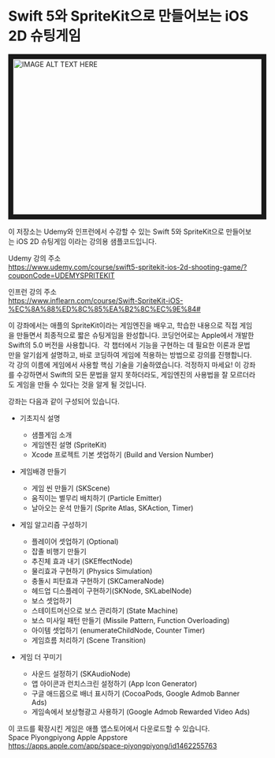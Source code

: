 # Swift 5와 SpriteKit으로 만들어보는 iOS 2D 슈팅게임

<a href="http://www.youtube.com/watch?feature=player_embedded&v=-kJKCyQnzcw
" target="_blank"><img src="http://img.youtube.com/vi/-kJKCyQnzcw/0.jpg" 
alt="IMAGE ALT TEXT HERE" width="560" height="315" border="10" /></a>

이 저장소는 Udemy와 인프런에서 수강할 수 있는 Swift 5와 SpriteKit으로 만들어보는 iOS 2D 슈팅게임 이라는 강의용 샘플코드입니다.

Udemy 강의 주소<br>
https://www.udemy.com/course/swift5-spritekit-ios-2d-shooting-game/?couponCode=UDEMYSPRITEKIT

인프런 강의 주소<br>
https://www.inflearn.com/course/Swift-SpriteKit-iOS-%EC%8A%88%ED%8C%85%EA%B2%8C%EC%9E%84#

이 강좌에서는 애플의 SpriteKit이라는 게임엔진을 배우고, 학습한 내용으로 직접 게임을 만들면서 최종적으로 짧은 슈팅게임을 완성합니다. 코딩언어로는 Apple에서 개발한 Swift의 5.0 버전을 사용합니다.  각 챕터에서 기능을 구현하는 데 필요한 이론과 문법만을 알기쉽게 설명하고, 바로 코딩하여 게임에 적용하는 방법으로 강의를 진행합니다. 각 강의 이름에 게임에서 사용할 핵심 기술을 기술하였습니다. 걱정하지 마세요! 이 강좌를 수강하면서 Swift의 모든 문법을 알지 못하더라도, 게임엔진의 사용법을 잘 모르더라도 게임을 만들 수 있다는 것을 알게 될 것입니다.


강좌는 다음과 같이 구성되어 있습니다.
- 기초지식 설명
  - 샘플게임 소개
  - 게임엔진 설명 (SpriteKit)
  - Xcode 프로젝트 기본 셋업하기 (Build and Version Number)

- 게임배경 만들기
  - 게임 씬 만들기 (SKScene)
  - 움직이는 별무리 배치하기 (Particle Emitter)
  - 날아오는 운석 만들기 (Sprite Atlas, SKAction, Timer)

- 게임 알고리즘 구성하기
  - 플레이어 셋업하기 (Optional)
  - 잡졸 비행기 만들기
  - 추진체 효과 내기 (SKEffectNode)
  - 물리효과 구현하기 (Physics Simulation)
  - 충돌시 피탄효과 구현하기 (SKCameraNode)
  - 헤드업 디스플레이 구현하기(SKNode, SKLabelNode)
  - 보스 셋업하기
  - 스테이트머신으로 보스 관리하기 (State Machine)
  - 보스 미사일 패턴 만들기 (Missile Pattern, Function Overloading)
  - 아이템 셋업하기 (enumerateChildNode, Counter Timer)
  - 게임흐름 처리하기 (Scene Transition)

- 게임 더 꾸미기
  - 사운드 설정하기 (SKAudioNode)
  - 앱 아이콘과 런치스크린 설정하기 (App Icon Generator)
  - 구글 애드몹으로 배너 표시하기 (CocoaPods, Google Admob Banner Ads)
  - 게임속에서 보상형광고 사용하기 (Google Admob Rewarded Video Ads)



이 코드를 확장시킨 게임은 애플 앱스토어에서 다운로드할 수 있습니다.<br>
Space Piyongpiyong Apple Appstore<br>
https://apps.apple.com/app/space-piyongpiyong/id1462255763
